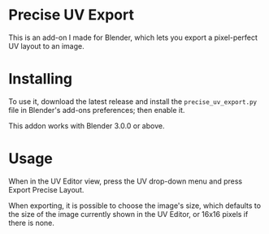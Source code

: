 # Precise UV Export

This is an add-on I made for Blender, which lets you export a pixel-perfect UV layout to an image.

# Installing

To use it, download the latest release and install the `precise_uv_export.py` file in Blender's add-ons preferences; then enable it.

This addon works with Blender 3.0.0 or above.

# Usage

When in the UV Editor view, press the UV drop-down menu and press Export Precise Layout.

When exporting, it is possible to choose the image's size, which defaults to the size of the image currently shown in the UV Editor, or 16x16 pixels if there is none.